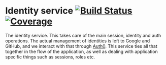 # Identity service [![Build Status](https://travis-ci.org/base63/identity.svg?branch=master)](https://travis-ci.org/base63/identity) [![Coverage](https://codecov.io/gh/base63/identity/branch/master/graph/badge.svg)](https://codecov.io/gh/base63/identity)

The identity service. This takes care of the main session, identity and auth operations. The actual management of identities is left to Google and GitHub, and we interact with that through [Auth0](https://auth0.com). This service ties all that together in the flow of the application, as well as dealing with application specific things such as sessions, roles etc.
